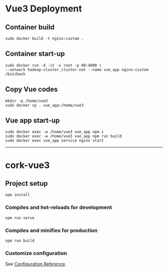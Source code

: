 # Vue3 Deployment

## Container build
```
sudo docker build -t nginx:custom .
```

## Container start-up
```
sudo docker run -d -it -u root -p 80:4000 \
--network hadoop-cluster_cluster-net --name vue_app nginx:custom /bin/bash
```

## Copy Vue codes
```
mkdir -p /home/vue3
sudo docker cp . vue_app:/home/vue3
```

## Vue app start-up
```
sudo docker exec -w /home/vue3 vue_app npm i
sudo docker exec -w /home/vue3 vue_app npm run build
sudo docker exec vue_app service nginx start
```
---

# cork-vue3

## Project setup
```
npm install
```

### Compiles and hot-reloads for development
```
npm run serve
```

### Compiles and minifies for production
```
npm run build
```

### Customize configuration
See [Configuration Reference](https://cli.vuejs.org/config/).
